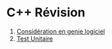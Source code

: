 # C++ Révision
1. [Considération en genie logiciel](https://github.com/Jordanulaval/cpp_revision/blob/0a58f0189846634f98e7116b70324e760a653836/Consid%C3%A9ration%20en%20g%C3%A9nie%20logiciel/Theorie_Contrat.md)
2. [Test Unitaire](https://github.com/Jordanulaval/cpp_revision/blob/0a58f0189846634f98e7116b70324e760a653836/Consid%C3%A9ration%20en%20g%C3%A9nie%20logiciel/Test%20Unitaire.md)
